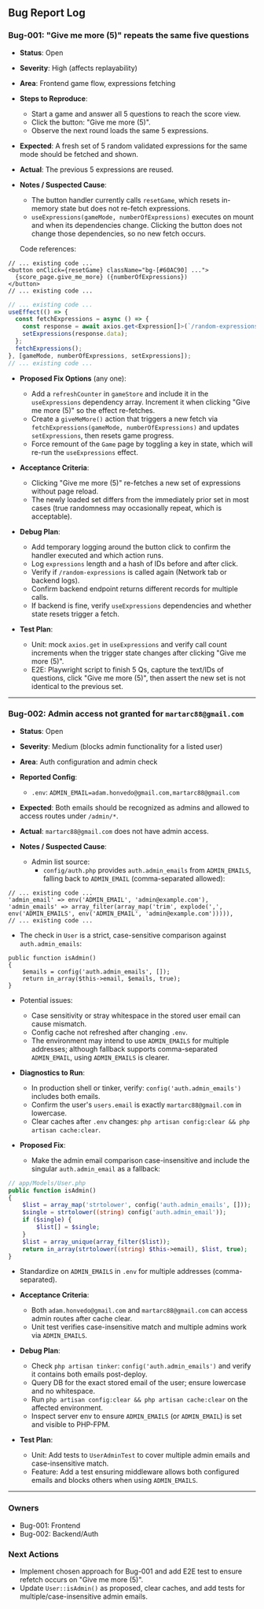 ## Bug Report Log

### Bug-001: "Give me more (5)" repeats the same five questions
- **Status**: Open
- **Severity**: High (affects replayability)
- **Area**: Frontend game flow, expressions fetching

- **Steps to Reproduce**:
  - Start a game and answer all 5 questions to reach the score view.
  - Click the button: "Give me more (5)".
  - Observe the next round loads the same 5 expressions.

- **Expected**: A fresh set of 5 random validated expressions for the same mode should be fetched and shown.
- **Actual**: The previous 5 expressions are reused.

- **Notes / Suspected Cause**:
  - The button handler currently calls `resetGame`, which resets in-memory state but does not re-fetch expressions.
  - `useExpressions(gameMode, numberOfExpressions)` executes on mount and when its dependencies change. Clicking the button does not change those dependencies, so no new fetch occurs.

  Code references:

```1:89:resources/js/Components/Score.tsx
// ... existing code ...
<button onClick={resetGame} className="bg-[#60AC90] ...">
  {score_page.give_me_more} ({numberOfExpressions})
</button>
// ... existing code ...
```

```1:23:resources/js/hooks/useExpressions.ts
// ... existing code ...
useEffect(() => {
  const fetchExpressions = async () => {
    const response = await axios.get<Expression[]>(`/random-expressions?mode=${gameMode}&numberOfExpressions=${numberOfExpressions}`);
    setExpressions(response.data);
  };
  fetchExpressions();
}, [gameMode, numberOfExpressions, setExpressions]);
// ... existing code ...
```

- **Proposed Fix Options** (any one):
  - Add a `refreshCounter` in `gameStore` and include it in the `useExpressions` dependency array. Increment it when clicking "Give me more (5)" so the effect re-fetches.
  - Create a `giveMeMore()` action that triggers a new fetch via `fetchExpressions(gameMode, numberOfExpressions)` and updates `setExpressions`, then resets game progress.
  - Force remount of the `Game` page by toggling a key in state, which will re-run the `useExpressions` effect.

- **Acceptance Criteria**:
  - Clicking "Give me more (5)" re-fetches a new set of expressions without page reload.
  - The newly loaded set differs from the immediately prior set in most cases (true randomness may occasionally repeat, which is acceptable).

- **Debug Plan**:
  - Add temporary logging around the button click to confirm the handler executed and which action runs.
  - Log `expressions` length and a hash of IDs before and after click.
  - Verify if `/random-expressions` is called again (Network tab or backend logs).
  - Confirm backend endpoint returns different records for multiple calls.
  - If backend is fine, verify `useExpressions` dependencies and whether state resets trigger a fetch.

- **Test Plan**:
  - Unit: mock `axios.get` in `useExpressions` and verify call count increments when the trigger state changes after clicking "Give me more (5)".
  - E2E: Playwright script to finish 5 Qs, capture the text/IDs of questions, click "Give me more (5)", then assert the new set is not identical to the previous set.

---

### Bug-002: Admin access not granted for `martarc88@gmail.com`
- **Status**: Open
- **Severity**: Medium (blocks admin functionality for a listed user)
- **Area**: Auth configuration and admin check

- **Reported Config**:
  - `.env`: `ADMIN_EMAIL=adam.honvedo@gmail.com,martarc88@gmail.com`

- **Expected**: Both emails should be recognized as admins and allowed to access routes under `/admin/*`.
- **Actual**: `martarc88@gmail.com` does not have admin access.

- **Notes / Suspected Cause**:
  - Admin list source:
    - `config/auth.php` provides `auth.admin_emails` from `ADMIN_EMAILS`, falling back to `ADMIN_EMAIL` (comma-separated allowed):

```113:127:config/auth.php
// ... existing code ...
'admin_email' => env('ADMIN_EMAIL', 'admin@example.com'),
'admin_emails' => array_filter(array_map('trim', explode(',', env('ADMIN_EMAILS', env('ADMIN_EMAIL', 'admin@example.com'))))),
// ... existing code ...
```

  - The check in `User` is a strict, case-sensitive comparison against `auth.admin_emails`:

```49:54:app/Models/User.php
public function isAdmin()
{
    $emails = config('auth.admin_emails', []);
    return in_array($this->email, $emails, true);
}
```

  - Potential issues:
    - Case sensitivity or stray whitespace in the stored user email can cause mismatch.
    - Config cache not refreshed after changing `.env`.
    - The environment may intend to use `ADMIN_EMAILS` for multiple addresses; although fallback supports comma-separated `ADMIN_EMAIL`, using `ADMIN_EMAILS` is clearer.

- **Diagnostics to Run**:
  - In production shell or tinker, verify: `config('auth.admin_emails')` includes both emails.
  - Confirm the user's `users.email` is exactly `martarc88@gmail.com` in lowercase.
  - Clear caches after `.env` changes: `php artisan config:clear && php artisan cache:clear`.

- **Proposed Fix**:
  - Make the admin email comparison case-insensitive and include the singular `auth.admin_email` as a fallback:

```php
// app/Models/User.php
public function isAdmin()
{
    $list = array_map('strtolower', config('auth.admin_emails', []));
    $single = strtolower((string) config('auth.admin_email'));
    if ($single) {
        $list[] = $single;
    }
    $list = array_unique(array_filter($list));
    return in_array(strtolower((string) $this->email), $list, true);
}
```

  - Standardize on `ADMIN_EMAILS` in `.env` for multiple addresses (comma-separated).

- **Acceptance Criteria**:
  - Both `adam.honvedo@gmail.com` and `martarc88@gmail.com` can access admin routes after cache clear.
  - Unit test verifies case-insensitive match and multiple admins work via `ADMIN_EMAILS`.

- **Debug Plan**:
  - Check `php artisan tinker`: `config('auth.admin_emails')` and verify it contains both emails post-deploy.
  - Query DB for the exact stored email of the user; ensure lowercase and no whitespace.
  - Run `php artisan config:clear && php artisan cache:clear` on the affected environment.
  - Inspect server env to ensure `ADMIN_EMAILS` (or `ADMIN_EMAIL`) is set and visible to PHP-FPM.

- **Test Plan**:
  - Unit: Add tests to `UserAdminTest` to cover multiple admin emails and case-insensitive match.
  - Feature: Add a test ensuring middleware allows both configured emails and blocks others when using `ADMIN_EMAILS`.

---

### Owners
- Bug-001: Frontend
- Bug-002: Backend/Auth

### Next Actions
- Implement chosen approach for Bug-001 and add E2E test to ensure refetch occurs on "Give me more (5)".
- Update `User::isAdmin()` as proposed, clear caches, and add tests for multiple/case-insensitive admin emails.


